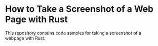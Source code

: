 # How to Take a Screenshot of a Web Page with Rust

This repository contains code samples for taking a screenshot of a webpage with Rust.